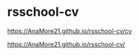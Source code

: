 # rsschool-cv

https://AnaMore21.github.io/rsschool-cv/cv

https://AnaMore21.github.io/rsschool-cv/
